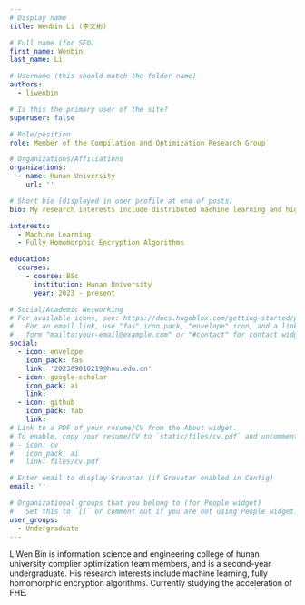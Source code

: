 ```yaml
---
# Display name
title: Wenbin Li (李文彬)

# Full name (for SEO)
first_name: Wenbin
last_name: Li

# Username (this should match the folder name)
authors:
  - liwenbin

# Is this the primary user of the site?
superuser: false

# Role/position
role: Member of the Compilation and Optimization Research Group

# Organizations/Affiliations
organizations:
  - name: Hunan University
    url: ''

# Short bio (displayed in user profile at end of posts)
bio: My research interests include distributed machine learning and high-performance code optimization.

interests:
  - Machine Learning
  - Fully Homomorphic Encryption Algorithms

education:
  courses:
    - course: BSc
      institution: Hunan University
      year: 2023 - present

# Social/Academic Networking
# For available icons, see: https://docs.hugoblox.com/getting-started/page-builder/#icons
#   For an email link, use "fas" icon pack, "envelope" icon, and a link in the
#   form "mailto:your-email@example.com" or "#contact" for contact widget.
social:
  - icon: envelope
    icon_pack: fas
    link: '202309010219@hnu.edu.cn'
  - icon: google-scholar
    icon_pack: ai
    link: 
  - icon: github
    icon_pack: fab
    link: 
# Link to a PDF of your resume/CV from the About widget.
# To enable, copy your resume/CV to `static/files/cv.pdf` and uncomment the lines below.
# - icon: cv
#   icon_pack: ai
#   link: files/cv.pdf

# Enter email to display Gravatar (if Gravatar enabled in Config)
email: ''

# Organizational groups that you belong to (for People widget)
#   Set this to `[]` or comment out if you are not using People widget.
user_groups:
  - Undergraduate
---
```


LiWen Bin is information science and engineering college of hunan university complier optimization team members, and is a second-year undergraduate. His research interests include machine learning, fully homomorphic encryption algorithms. Currently studying the acceleration of FHE.

